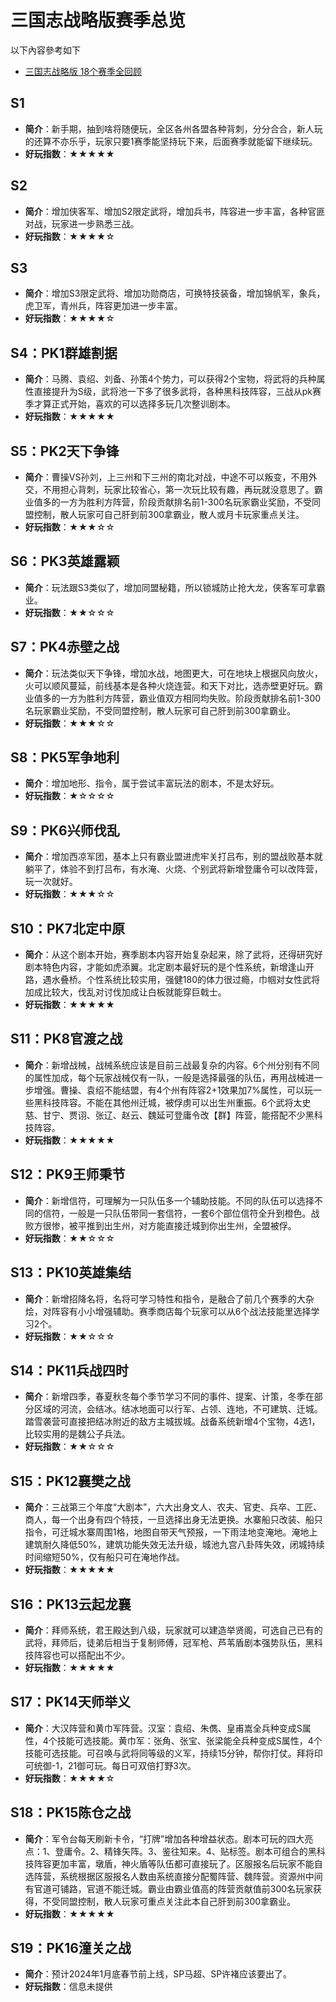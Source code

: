 # 三国志战略版赛季总览

以下內容參考如下
- [三国志战略版 18个赛季全回顾](https://www.sohu.com/a/738779123_121687419) 

## S1
- **简介**：新手期，抽到啥将随便玩，全区各州各盟各种背刺，分分合合，新人玩的还算不亦乐乎，玩家只要1赛季能坚持玩下来，后面赛季就能留下继续玩。
- **好玩指数**：★★★★★

## S2
- **简介**：增加侠客军、增加S2限定武将，增加兵书，阵容进一步丰富，各种官匪对战，玩家进一步熟悉三战。
- **好玩指数**：★★★★☆

## S3
- **简介**：增加S3限定武将、增加功勋商店，可换特技装备，增加锦帆军，象兵，虎卫军，青州兵，阵容更加进一步丰富。
- **好玩指数**：★★★★☆

## S4：PK1群雄割据
- **简介**：马腾、袁绍、刘备、孙策4个势力，可以获得2个宝物，将武将的兵种属性直接提升为S级，武将池一下多了很多武将，各种黑科技阵容，三战从pk赛季才算正式开始，喜欢的可以选择多玩几次整训剧本。
- **好玩指数**：★★★★★

## S5：PK2天下争锋
- **简介**：曹操VS孙刘，上三州和下三州的南北对战，中途不可以叛变，不用外交，不用担心背刺，玩家比较省心，第一次玩比较有趣，再玩就没意思了。霸业值多的一方为胜利方阵营，阶段贡献排名前1-300名玩家霸业奖励，不受同盟控制，散人玩家可自己肝到前300拿霸业，散人或月卡玩家重点关注。
- **好玩指数**：★★★☆☆

## S6：PK3英雄露颖
- **简介**：玩法跟S3类似了，增加同盟秘籍，所以锁城防止抢大龙，侠客军可拿霸业。
- **好玩指数**：★★☆☆☆

## S7：PK4赤壁之战
- **简介**：玩法类似天下争锋，增加水战，地图更大，可在地块上根据风向放火，火可以顺风蔓延，前线基本是各种火烧连营。和天下对比，选赤壁更好玩。霸业值多的一方为胜利方阵营，霸业值双方相同均失败。阶段贡献排名前1-300名玩家霸业奖励，不受同盟控制，散人玩家可自己肝到前300拿霸业。
- **好玩指数**：★★★☆☆

## S8：PK5军争地利
- **简介**：增加地形、指令，属于尝试丰富玩法的剧本，不是太好玩。
- **好玩指数**：★☆☆☆☆

## S9：PK6兴师伐乱
- **简介**：增加西凉军团，基本上只有霸业盟进虎牢关打吕布，别的盟战败基本就躺平了，体验不到打吕布，有水淹、火烧、个别武将新增登庸令可以改阵营，玩一次就好。
- **好玩指数**：★★★☆☆

## S10：PK7北定中原
- **简介**：从这个剧本开始，赛季剧本内容开始复杂起来，除了武将，还得研究好剧本特色内容，才能如虎添翼。北定剧本最好玩的是个性系统，新增逢山开路，遇水叠桥。个性系统比较实用，强健180的体力很过瘾，巾帼对女性武将加成比较大，伐乱对讨伐加成让白板就能穿巨戟士。
- **好玩指数**：★★★★★

## S11：PK8官渡之战
- **简介**：新增战械，战械系统应该是目前三战最复杂的内容。6个州分别有不同的属性加成，每个玩家战械仅有一队，一般是选择最强的队伍，再用战械进一步增强。曹操、袁绍不能结盟，有4个州有阵容2+1效果加7%属性，可以玩一些黑科技阵容。不能在其他州迁城，被俘虏可以出生州重振。6个武将太史慈、甘宁、贾诩、张辽、赵云、魏延可登庸令改【群】阵营，能搭配不少黑科技阵容。
- **好玩指数**：★★★★★

## S12：PK9王师秉节
- **简介**：新增信符，可理解为一只队伍多一个辅助技能。不同的队伍可以选择不同的信符，一般是一只队伍带同一套信符，一套6个部位信符全升到橙色。战败方很惨，被平推到出生州，对方能直接迁城到你出生州，全盟被俘。
- **好玩指数**：★★☆☆☆

## S13：PK10英雄集结
- **简介**：新增招降名将，名将可学习特性和指令，是融合了前几个赛季的大杂烩，对阵容有小小增强辅助。赛季商店每个玩家可以从6个战法技能里选择学习2个。
- **好玩指数**：★★☆☆☆

## S14：PK11兵战四时
- **简介**：新增四季，春夏秋冬每个季节学习不同的事件、提案、计策，冬季在部分区域的河流，会结冰。结冰地面可以行军、占领、连地，不可建筑、迁城。踏雪袭营可直接把结冰附近的敌方主城拔城。战备系统新增4个宝物，4选1，比较实用的是魏公子兵法。
- **好玩指数**：★★☆☆☆

## S15：PK12襄樊之战
- **简介**：三战第三个年度“大剧本”，六大出身文人、农夫、官吏、兵卒、工匠、商人，每一个出身有四个特技，一旦选择出身无法更换。水寨船只改装、船只指令，可迁城水寨周围1格，地图自带天气预报，一下雨洼地变淹地。淹地上建筑耐久降低50%，建筑功能失效无法升级，城池九宫八卦阵失效，闭城持续时间缩短50%，仅有船只可在淹地作战。
- **好玩指数**：★★★★★

## S16：PK13云起龙襄
- **简介**：拜师系统，君王殿达到八级，玩家就可以建造举贤阁，可选自己已有的武将，拜师后，徒弟后相当于复制师傅，冠军枪、芦苇盾剧本强势队伍，黑科技阵容也可以搭配出不少。
- **好玩指数**：★★★★★

## S17：PK14天师举义
- **简介**：大汉阵营和黄巾军阵营。汉室：袁绍、朱儁、皇甫嵩全兵种变成S属性，4个技能可选技能。黄巾军：张角、张宝、张梁能全兵种变成S属性，4个技能可选技能。可召唤与武将同等级的义军，持续15分钟，帮你打仗。拜将印可统御-1，21御可玩。每日可双倍打野3次。
- **好玩指数**：★★★★☆

## S18：PK15陈仓之战
- **简介**：军令台每天刷新卡令，“打牌”增加各种增益状态。剧本可玩的四大亮点：1、登庸令。2、精锋矢阵。3、鉴往知来。4、贴标签。剧本可组合的黑科技阵容更加丰富，墩盾，神火盾等队伍都可直接玩了。区服报名后玩家不能自选阵营，系统根据区服报名人数由系统直接分配蜀阵营、魏阵营。资源州中间有官道可铺路，官道不能迁城。霸业由霸业值高的阵营贡献值前300名玩家获得，不受同盟控制，散人玩家可重点关注此本自己肝到前300拿霸业。
- **好玩指数**：★★★★★

## S19：PK16潼关之战
- **简介**：预计2024年1月底春节前上线，SP马超、SP许褚应该要出了。
- **好玩指数**：信息未提供




```admonish info

```